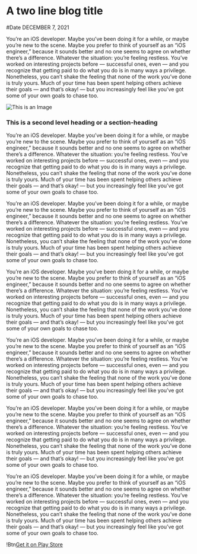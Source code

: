# A two line blog title
#Date DECEMBER 7, 2021

You’re an iOS developer. Maybe you’ve been doing it for a while, or maybe you’re new to the scene. Maybe you prefer to think of yourself as an “iOS engineer,” because it sounds better and no one seems to agree on whether there’s a difference. Whatever the situation: you’re feeling restless. You’ve worked on interesting projects before — successful ones, even — and you recognize that getting paid to do what you do is in many ways a privilege. Nonetheless, you can’t shake the feeling that none of the work you’ve done is truly yours. Much of your time has been spent helping others achieve their goals — and that’s okay! — but you increasingly feel like you’ve got some of your own goals to chase too.

![This is an Image](https://images.unsplash.com/photo-1637573544833-85aeba5247eb)

### This is a second level heading or a section-heading

You’re an iOS developer. Maybe you’ve been doing it for a while, or maybe you’re new to the scene. Maybe you prefer to think of yourself as an “iOS engineer,” because it sounds better and no one seems to agree on whether there’s a difference. Whatever the situation: you’re feeling restless. You’ve worked on interesting projects before — successful ones, even — and you recognize that getting paid to do what you do is in many ways a privilege. Nonetheless, you can’t shake the feeling that none of the work you’ve done is truly yours. Much of your time has been spent helping others achieve their goals — and that’s okay! — but you increasingly feel like you’ve got some of your own goals to chase too.

You’re an iOS developer. Maybe you’ve been doing it for a while, or maybe you’re new to the scene. Maybe you prefer to think of yourself as an “iOS engineer,” because it sounds better and no one seems to agree on whether there’s a difference. Whatever the situation: you’re feeling restless. You’ve worked on interesting projects before — successful ones, even — and you recognize that getting paid to do what you do is in many ways a privilege. Nonetheless, you can’t shake the feeling that none of the work you’ve done is truly yours. Much of your time has been spent helping others achieve their goals — and that’s okay! — but you increasingly feel like you’ve got some of your own goals to chase too.

You’re an iOS developer. Maybe you’ve been doing it for a while, or maybe you’re new to the scene. Maybe you prefer to think of yourself as an “iOS engineer,” because it sounds better and no one seems to agree on whether there’s a difference. Whatever the situation: you’re feeling restless. You’ve worked on interesting projects before — successful ones, even — and you recognize that getting paid to do what you do is in many ways a privilege. Nonetheless, you can’t shake the feeling that none of the work you’ve done is truly yours. Much of your time has been spent helping others achieve their goals — and that’s okay! — but you increasingly feel like you’ve got some of your own goals to chase too.

You’re an iOS developer. Maybe you’ve been doing it for a while, or maybe you’re new to the scene. Maybe you prefer to think of yourself as an “iOS engineer,” because it sounds better and no one seems to agree on whether there’s a difference. Whatever the situation: you’re feeling restless. You’ve worked on interesting projects before — successful ones, even — and you recognize that getting paid to do what you do is in many ways a privilege. Nonetheless, you can’t shake the feeling that none of the work you’ve done is truly yours. Much of your time has been spent helping others achieve their goals — and that’s okay! — but you increasingly feel like you’ve got some of your own goals to chase too.

You’re an iOS developer. Maybe you’ve been doing it for a while, or maybe you’re new to the scene. Maybe you prefer to think of yourself as an “iOS engineer,” because it sounds better and no one seems to agree on whether there’s a difference. Whatever the situation: you’re feeling restless. You’ve worked on interesting projects before — successful ones, even — and you recognize that getting paid to do what you do is in many ways a privilege. Nonetheless, you can’t shake the feeling that none of the work you’ve done is truly yours. Much of your time has been spent helping others achieve their goals — and that’s okay! — but you increasingly feel like you’ve got some of your own goals to chase too.

You’re an iOS developer. Maybe you’ve been doing it for a while, or maybe you’re new to the scene. Maybe you prefer to think of yourself as an “iOS engineer,” because it sounds better and no one seems to agree on whether there’s a difference. Whatever the situation: you’re feeling restless. You’ve worked on interesting projects before — successful ones, even — and you recognize that getting paid to do what you do is in many ways a privilege. Nonetheless, you can’t shake the feeling that none of the work you’ve done is truly yours. Much of your time has been spent helping others achieve their goals — and that’s okay! — but you increasingly feel like you’ve got some of your own goals to chase too.


!Btn[Get it on Play Store](https://images.unsplash.com/photo-1637573544833-85aeba5247eb)
